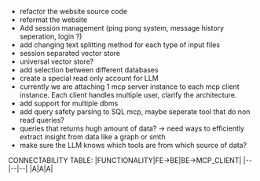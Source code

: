 - refactor the website source code
- reformat the website
- Add session management (ping pong system, message history seperation, login ?)
- add changing text splitting method for each type of input files
- session separated vector store
- universal vector store?
- add selection between different databases
- create a special read only account for LLM
- currently we are attaching 1 mcp server instance to each mcp client instance. Each client handles multiple user, clarify the architecture.
- add support for multiple dbms
- add query safety parsing to SQL mcp, maybe seperate tool that do non read queries?
- queries that returns hugh amount of data? -> need ways to efficiently extract insight from data like a graph or smth
- make sure the LLM knows which tools are from which source of data?


CONNECTABILITY TABLE:
|FUNCTIONALITY|FE->BE|BE->MCP_CLIENT|
|--|--|--|
|A|A|A|
